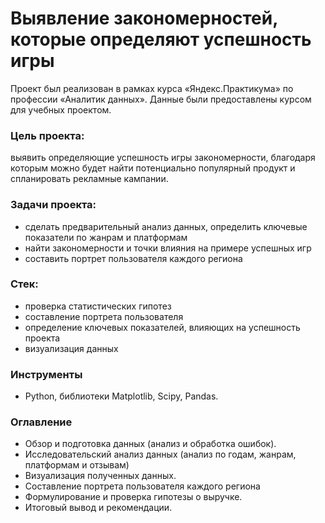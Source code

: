 # Выявление закономерностей, которые определяют успешность игры 

Проект был реализован в рамках курса «Яндекс.Практикума» по профессии «Аналитик данных». Данные были предоставлены курсом для учебных проектом. 

### Цель проекта: 
выявить определяющие успешность игры закономерности, благодаря которым можно будет найти потенциально популярный продукт и спланировать рекламные кампании.


### Задачи проекта:
- сделать предварительный анализ данных, определить ключевые показатели по жанрам и платформам
- найти закономерности и точки влияния на примере успешных игр
- составить портрет пользователя каждого региона

### Стек:
- проверка статистических гипотез
- составление портрета пользователя
- определение ключевых показателей, влияющих на успешность проекта
- визуализация данных

### Инструменты
- Python, библиотеки Matplotlib, Scipy, Pandas.

### Оглавление
- Обзор и подготовка данных (анализ и обработка ошибок).
- Исследовательский анализ данных (анализ по годам, жанрам, платформам и отзывам)
- Визуализация полученных данных.
- Составление портрета пользователя каждого региона
- Формулирование и проверка гипотезы о выручке.
- Итоговый вывод и рекомендации.
